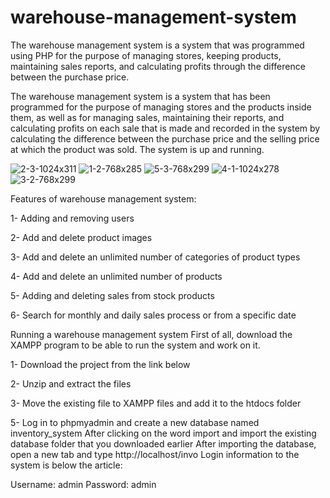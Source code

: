 # warehouse-management-system
The warehouse management system is a system that was programmed using PHP for the purpose of managing stores, keeping products, maintaining sales reports, and calculating profits through the difference between the purchase price.



The warehouse management system is a system that has been programmed for the purpose of managing stores and the products inside them, as well as for managing sales, maintaining their reports, and calculating profits on each sale that is made and recorded in the system by calculating the difference between the purchase price and the selling price at which the product was sold. The system is up and running.


![2-3-1024x311](https://user-images.githubusercontent.com/111537629/192330101-cde4f5b3-9113-4734-bc56-7db3388915c1.png)
![1-2-768x285](https://user-images.githubusercontent.com/111537629/192330113-3085b85e-b685-4463-bade-20e3d0472817.png)
![5-3-768x299](https://user-images.githubusercontent.com/111537629/192330120-3074e96c-8c16-4fa7-9582-dfffed936a9a.png)
![4-1-1024x278](https://user-images.githubusercontent.com/111537629/192330126-0c6c5fae-091f-4a03-a182-7718b924eb9c.png)
![3-2-768x299](https://user-images.githubusercontent.com/111537629/192330131-bce621ea-5ea0-47ee-befe-f4e0d5ae80e6.png)



Features of warehouse management system:

1- Adding and removing users

2- Add and delete product images

3- Add and delete an unlimited number of categories of product types

4- Add and delete an unlimited number of products

5- Adding and deleting sales from stock products

6- Search for monthly and daily sales process or from a specific date




Running a warehouse management system
First of all, download the XAMPP program to be able to run the system and work on it.

1- Download the project from the link below

2- Unzip and extract the files

3- Move the existing file to XAMPP files and add it to the htdocs folder

5- Log in to phpmyadmin and create a new database named inventory_system
After clicking on the word import and import the existing database folder that you downloaded earlier
After importing the database, open a new tab and type http://localhost/invo
Login information to the system is below the article:

Username: admin
Password: admin
